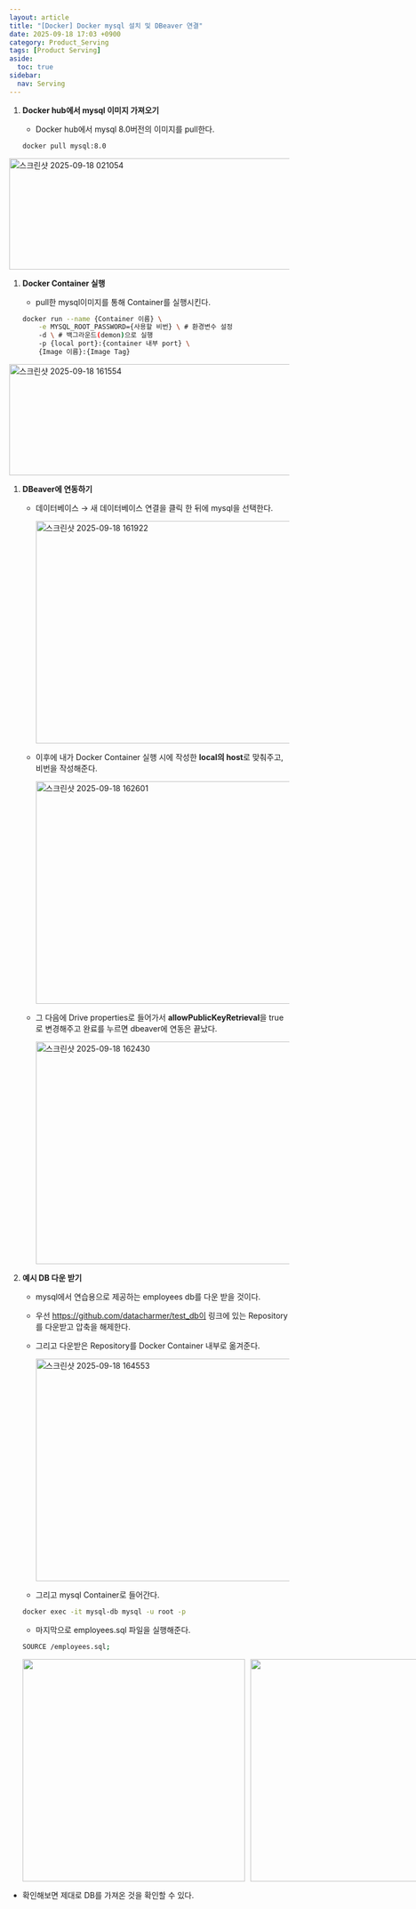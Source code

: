 ```yaml
---
layout: article
title: "[Docker] Docker mysql 설치 및 DBeaver 연결"
date: 2025-09-18 17:03 +0900
category: Product_Serving
tags: [Product Serving]
aside:
  toc: true
sidebar:
  nav: Serving
---
```

1. **Docker hub에서 mysql 이미지 가져오기**
    - Docker hub에서 mysql 8.0버전의 이미지를 pull한다.
    
    ```bash
    docker pull mysql:8.0
    ```
    

  <img width="800" height="200" alt="스크린샷 2025-09-18 021054" src="https://github.com/user-attachments/assets/8e3f87fc-5b42-4423-ade6-4eb3709973dc" />

1. **Docker Container 실행**
    - pull한 mysql이미지를 통해 Container를 실행시킨다.
    
    ```bash
    docker run --name {Container 이름} \
    	-e MYSQL_ROOT_PASSWORD={사용할 비번} \ # 환경변수 설정
    	-d \ # 백그라운드(demon)으로 실행
    	-p {local port}:{container 내부 port} \
    	{Image 이름}:{Image Tag}
    ```
    

  <img width="800" height="200" alt="스크린샷 2025-09-18 161554" src="https://github.com/user-attachments/assets/7a3bc6e9-be65-4b56-be4b-ef0b00404450" />

1. **DBeaver에 연동하기**
    - 데이터베이스 → 새 데이터베이스 연결을 클릭 한 뒤에 mysql을 선택한다.
        
        <img width="600" height="400" alt="스크린샷 2025-09-18 161922" src="https://github.com/user-attachments/assets/319e12e7-2b32-4279-8de5-584cf4a383e5" />

    - 이후에 내가 Docker Container 실행 시에 작성한 **local의 host**로 맞춰주고, 비번을 작성해준다.
        
        <img width="600" height="400" alt="스크린샷 2025-09-18 162601" src="https://github.com/user-attachments/assets/8fa6e17f-c92a-48df-8120-6819c8075ae1" />

    - 그 다음에 Drive properties로 들어가서 **allowPublicKeyRetrieval**을 true로 변경해주고 완료를 누르면 dbeaver에 연동은 끝났다.
        
        <img width="600" height="400" alt="스크린샷 2025-09-18 162430" src="https://github.com/user-attachments/assets/1c7b4b36-361a-4555-becf-cde07846bbe7" />

2. **예시  DB 다운 받기**
    - mysql에서 연습용으로 제공하는 employees db를 다운 받을 것이다.
    - 우선 https://github.com/datacharmer/test_db이 링크에 있는 Repository를 다운받고 압축을 해제한다.
    - 그리고 다운받은 Repository를 Docker Container 내부로 옮겨준다.
        
        <img width="600" height="400" alt="스크린샷 2025-09-18 164553" src="https://github.com/user-attachments/assets/ebd05cc2-a320-4e12-8c6e-6f3567ab9709" />

    - 그리고 mysql Container로 들어간다.
    
    ```bash
    docker exec -it mysql-db mysql -u root -p
    ```
    
    - 마지막으로 employees.sql 파일을 실행해준다.
    
    ```bash
    SOURCE /employees.sql;
    ```

    <div style="display:flex; gap:10px;">
      <img src="https://github.com/user-attachments/assets/45dde98f-df19-4bc2-87e8-830b8c8f6c1b" width="400" />
      <img src="https://github.com/user-attachments/assets/cbd7941a-1c19-4acc-8670-b0e83167befc" width="400" />
    </div>

- 확인해보면 제대로 DB를 가져온 것을 확인할 수 있다.
